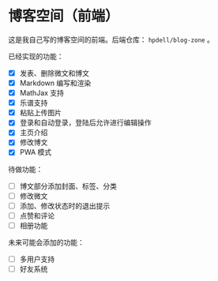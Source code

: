 # 博客空间（前端）

这是我自己写的博客空间的前端。后端仓库： `hpdell/blog-zone` 。

已经实现的功能：

- [x] 发表、删除微文和博文
- [x] Markdown 编写和渲染
- [x] MathJax 支持
- [x] 乐谱支持
- [x] 粘贴上传图片
- [x] 登录和自动登录，登陆后允许进行编辑操作
- [x] 主页介绍
- [x] 修改博文
- [x] PWA 模式

待做功能：

- [ ] 博文部分添加封面、标签、分类
- [ ] 修改微文
- [ ] 添加、修改状态时的退出提示
- [ ] 点赞和评论
- [ ] 相册功能

未来可能会添加的功能：

- [ ] 多用户支持
- [ ] 好友系统
